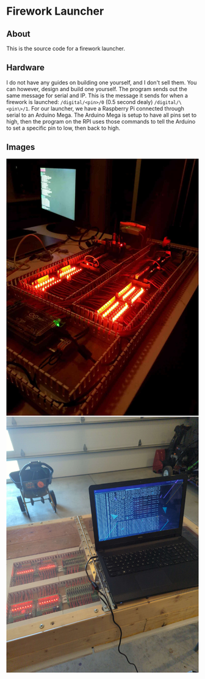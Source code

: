 # Firework Launcher
## About
This is the source code for a firework launcher.

## Hardware
I do not have any guides on building one yourself, and I don't sell them. You can however, design and build one yourself. The program sends out the same message for serial and IP. This is the message it sends for when a firework is launched: `/digital/<pin>/0` (0.5 second dealy) `/digital/\<pin\>/1`. For our launcher, we have a Raspberry Pi connected through serial to an Arduino Mega. The Arduino Mega is setup to have all pins set to high, then the program on the RPI uses those commands to tell the Arduino to set a specific pin to low, then back to high.

## Images
![Launcher Image 1](/launcher_images/1.jpg "Launcher Image 1")
![Launcher Image 2](/launcher_images/2.jpg "Launcher Image 2")
